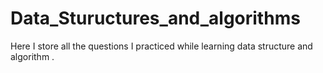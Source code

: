 # Data_Stuructures_and_algorithms
Here I store all the questions I practiced while learning data structure and algorithm  .
